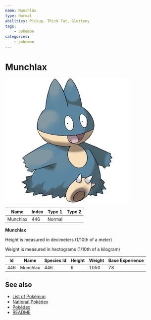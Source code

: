 ```yaml
---
name: Munchlax
type: Normal
abilities: Pickup, Thick Fat, Gluttony
tags:
    - pokemon
categories:
    - pokemon
---
```


# Munchlax


![Munchlax](images/446.png)

| **Name** | **Index** | **Type 1** | **Type 2** |
|----|----|----|----|
| Munchlax | 446 | Normal  |  |

**Munchlax** 


Height is measured in decimeters (1/10th of a meter)

Weight is measured in hectograms (1/10th of a kilogram)

| **Id** | **Name** | **Species Id** | **Height** | **Weight** | **Base Experience** |
|--------|----------|----------------|------------|------------|---------------------|
| 446 | Munchlax | 446 | 6 | 1050 | 78 |


## See also

- [List of Pokémon](../pokemon.md)
- [National Pokédex](../national_pokedex.md)
- [Pokédex](../pokedex.md)
- [README](../README.md)
